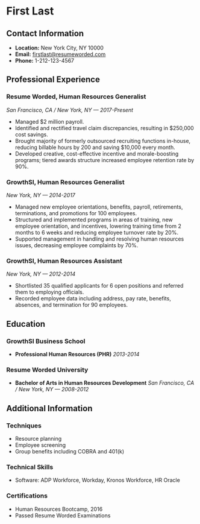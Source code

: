 # First Last

## Contact Information
- **Location:** New York City, NY 10000
- **Email:** firstlast@resumeworded.com
- **Phone:** 1-212-123-4567

## Professional Experience

### Resume Worded, Human Resources Generalist
*San Francisco, CA / New York, NY — 2017-Present*
- Managed $2 million payroll.
- Identified and rectified travel claim discrepancies, resulting in $250,000 cost savings.
- Brought majority of formerly outsourced recruiting functions in-house, reducing billable hours by 200 and saving $10,000 every month.
- Developed creative, cost-effective incentive and morale-boosting programs; tiered awards structure increased employee retention rate by 90%.

### GrowthSI, Human Resources Generalist
*New York, NY — 2014-2017*
- Managed new employee orientations, benefits, payroll, retirements, terminations, and promotions for 100 employees.
- Structured and implemented programs in areas of training, new employee orientation, and incentives, lowering training time from 2 months to 6 weeks and reducing employee turnover rate by 20%.
- Supported management in handling and resolving human resources issues, decreasing employee complaints by 70%.

### GrowthSI, Human Resources Assistant
*New York, NY — 2012-2014*
- Shortlisted 35 qualified applicants for 6 open positions and referred them to employing officials.
- Recorded employee data including address, pay rate, benefits, absences, and termination for 90 employees.

## Education

### GrowthSI Business School
- **Professional Human Resources (PHR)**
*2013-2014*

### Resume Worded University
- **Bachelor of Arts in Human Resources Development**
*San Francisco, CA / New York, NY — 2008-2012*

## Additional Information

### Techniques
- Resource planning
- Employee screening
- Group benefits including COBRA and 401(k)

### Technical Skills
- Software: ADP Workforce, Workday, Kronos Workforce, HR Oracle

### Certifications
- Human Resources Bootcamp, 2016
- Passed Resume Worded Examinations